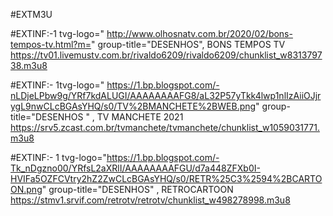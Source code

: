 
#EXTM3U

#EXTINF:-1 tvg-logo="  http://www.olhosnatv.com.br/2020/02/bons-tempos-tv.html?m=" group-title="DESENHOS", BONS TEMPOS TV
https://tv01.livemustv.com.br/rivaldo6209/rivaldo6209/chunklist_w831379738.m3u8

#EXTINF:- 1tvg-logo=" https://1.bp.blogspot.com/-nLDjeLPbw9g/YRf7kdALUGI/AAAAAAAAFG8/aL32P57yTkk4lwp1nlIzAiiOJjrygL9nwCLcBGAsYHQ/s0/TV%2BMANCHETE%2BWEB.png"
group-title="DESENHOS " , TV MANCHETE 2021
https://srv5.zcast.com.br/tvmanchete/tvmanchete/chunklist_w1059031771.m3u8

#EXTINF:- 1 tvg-logo="https://1.bp.blogspot.com/-Tk_nDgzno00/YRfsL2aXRlI/AAAAAAAAFGU/d7a448ZFXb0I-HVIFa5OZFCVtry2hZ2ZwCLcBGAsYHQ/s0/RETR%25C3%2594%2BCARTOON.png"
group-title="DESENHOS" , RETROCARTOON
https://stmv1.srvif.com/retrotv/retrotv/chunklist_w498278998.m3u8
